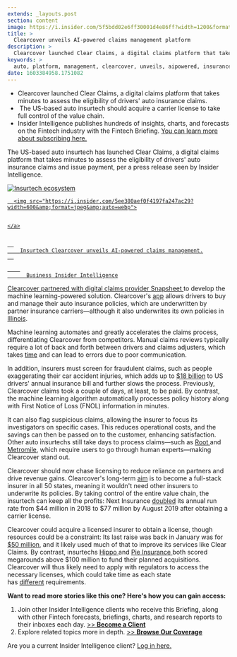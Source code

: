 ```yaml
--- 
extends: _layouts.post 
section: content 
image: https://i.insider.com/5f5bdd02e6ff30001d4e86ff?width=1200&format=jpeg 
title: > 
  Clearcover unveils AI-powered claims management platform 
description: > 
  Clearcover launched Clear Claims, a digital claims platform that takes minutes to assess the eligibility of drivers' auto insurance claims.The US-based auto insurtech has launched Clear Claims, a digital claims platform that takes minutes to assess the eligibility of drivers' auto insurance claims and issue payment, per a press release seen by Insider Intelligence.Insurtech Clearcover unveils AI-powered claims management.Machine learning automates and greatly accelerates the claims process, differentiating Clearcover from competitors.Previously, Clearcover claims took a couple of days, at least, to be paid. 
keywords: > 
  auto, platform, management, clearcover, unveils, aipowered, insurance, drivers, insider, takes, claims, process, policies, million 
date: 1603384958.1751082 
--- 
```

<div><ul class="summary-list">
<li>Clearcover launched Clear Claims, a digital claims platform that takes minutes to assess the eligibility of drivers' auto insurance claims.</li>
<li>&#160;The US-based auto insurtech should acquire a carrier license to take full control of the value chain.</li>
<li>Insider Intelligence publishes hundreds of insights, charts, and forecasts on the Fintech industry with the Fintech Briefing. <a href="https://store.businessinsider.com/products/fintech-briefing-subscription?IR=T&amp;itm_source=businessinsider&amp;itm_medium=content_marketing&amp;itm_campaign=briefing_post&amp;itm_content=top_bullets&amp;itm_term=subscription_link-clearcover-announces-near-instant-digital-claims-process-2020-10">You can learn more about subscribing here.</a></li>
</ul><p>The US-based auto insurtech has launched Clear Claims, a digital claims platform that takes minutes to assess the eligibility of drivers' auto insurance claims and issue payment, per a press release seen by Insider Intelligence.</p><p>
    <a class="image-click-enlarge" href="https://i.insider.com/5ee380aef0f4197fa247ac29">
        <img class="lazy-image " src="" alt="Insurtech ecosystem">
    
    
      <img src="https://i.insider.com/5ee380aef0f4197fa247ac29?width=600&amp;format=jpeg&amp;auto=webp">
    
    
    </a>

    
      
        Insurtech Clearcover unveils AI-powered claims management.
      

        
          Business Insider Intelligence
        
    
</p><p>Clearcover partnered with digital claims provider <a href="https://e.businessinsider.com/click/21854473.4/aHR0cHM6Ly93d3cuc25hcHNoZWV0Y2xhaW1zLmNvbS8/5d233c18f730436f2414784fB841486ca" target="_blank" rel="noopener">Snapsheet </a>to develop the machine learning-powered solution. Clearcover's <a href="https://e.businessinsider.com/click/21854473.4/aHR0cHM6Ly9jbGVhcmNvdmVyLmNvbS9hcHAv/5d233c18f730436f2414784fBab0131df" target="_blank" rel="noopener">app</a> allows drivers to buy and manage their auto insurance policies, which are underwritten by partner insurance carriers&#8212;although it also underwrites its own policies in <a href="https://e.businessinsider.com/click/21854473.4/aHR0cHM6Ly93d3cuaW5zdXJhbmNlam91cm5hbC5jb20vbmV3cy9uYXRpb25hbC8yMDIwLzAxLzA2LzU1MzU3NS5odG0/5d233c18f730436f2414784fB61256d00" target="_blank" rel="noopener">Illinois</a>.</p><p>Machine learning automates and greatly accelerates the claims process, differentiating Clearcover from competitors. Manual claims reviews typically require a lot of back and forth between drivers and claims adjusters, which takes <a href="https://e.businessinsider.com/click/21854473.4/aHR0cHM6Ly9jb3Zlci5jb20vYmxvZy9ob3ctbG9uZy1kb2VzLWZpbGluZy1hbi1hdXRvLWluc3VyYW5jZS1jbGFpbS10YWtlLw/5d233c18f730436f2414784fBec6c274a" target="_blank" rel="noopener">time</a>&#160;and can lead to errors due to poor communication.</p><p>In addition, insurers must screen for fraudulent claims, such as people exaggerating their car accident injuries, which adds up to&#160;<a href="https://e.businessinsider.com/click/21854473.4/aHR0cHM6Ly9zdG9uZWJyaWRnZWJwLmNvbS9saWJyYXJ5L3VuY2F0ZWdvcml6ZWQvdGhlLXJlYWwtY29zdC1vZi1pbnN1cmFuY2UtZnJhdWQv/5d233c18f730436f2414784fB50b53201" target="_blank" rel="noopener">$18 billion</a> to US drivers' annual insurance bill and further slows the process. Previously, Clearcover claims took a couple of days, at least, to be paid. By contrast, the machine learning algorithm automatically processes policy history along with First Notice of Loss (FNOL) information in minutes.</p><p>It can also flag suspicious claims, allowing the insurer to focus its investigators on specific cases. This reduces operational costs, and the savings can then be passed on to the customer, enhancing satisfaction. Other auto insurtechs still take days to process claims&#8212;such as <a href="https://e.businessinsider.com/click/21854473.4/aHR0cHM6Ly93d3cuam9pbnJvb3QuY29tL2NsYWltcy8/5d233c18f730436f2414784fBd354502b" target="_blank" rel="noopener">Root </a>and <a href="https://e.businessinsider.com/click/21854473.4/aHR0cHM6Ly93d3cubWV0cm9taWxlLmNvbS9jbGFpbXMv/5d233c18f730436f2414784fBebadf081" target="_blank" rel="noopener">Metromile</a>, which require users to go through human experts&#8212;making Clearcover stand out.</p><p>Clearcover should now chase licensing to reduce reliance on partners and drive revenue gains. Clearcover's long-term&#160;<a href="https://e.businessinsider.com/click/21854473.4/aHR0cHM6Ly9pbnRlbGxpZ2VuY2UuYnVzaW5lc3NpbnNpZGVyLmNvbS9wb3N0L3JlY2VpcHQtYmFuay1yYWlzZXMtNzMtbWlsbGlvbi12YW5ndWFyZC1qb2lucy1mZWUtc2xhc2hpbmctZnJlbnp5LWNsZWFyY292ZXItbmFicy01MC1taWxsaW9uLTIwMjAtMT9jaWQ9c2VhcmNo/5d233c18f730436f2414784fB7d224f06" target="_blank" rel="noopener">aim</a>&#160;is to become a full-stack insurer in all 50 states, meaning it wouldn't need other insurers to underwrite its policies. By taking control of the entire value chain, the insurtech can keep all the profits: Next Insurance&#160;<a href="https://e.businessinsider.com/click/21854473.4/aHR0cHM6Ly9pbnRlbGxpZ2VuY2UuYnVzaW5lc3NpbnNpZGVyLmNvbS9wb3N0L2luc3VydGVjaC1kaXNydXB0b3JzLWhlcmVzLWV4YWN0bHktd2hhdC1mdWxsLXN0YWNrLWluc3VydGVjaHMtYXJlLWRvaW5nLXRvLWJlYXQtaW5jdW1iZW50cy1vbi1jdXN0b21lci1hY3F1aXNpdGlvbi1wZXJzb25hbGl6YXRpb24tYW5kLWNsYWltcy1wcm9jZXNzaW5nLTIwMTktMTE/5d233c18f730436f2414784fBa3c81a54" target="_blank" rel="noopener">doubled</a> its annual run rate from $44 million in 2018 to $77 million by August 2019 after obtaining a carrier license.</p><p>Clearcover could acquire a licensed insurer to obtain a license, though resources could be a constraint: Its last raise was back in January was for <a href="https://e.businessinsider.com/click/21854473.4/aHR0cHM6Ly9pbnRlbGxpZ2VuY2UuYnVzaW5lc3NpbnNpZGVyLmNvbS9wb3N0L3JlY2VpcHQtYmFuay1yYWlzZXMtNzMtbWlsbGlvbi12YW5ndWFyZC1qb2lucy1mZWUtc2xhc2hpbmctZnJlbnp5LWNsZWFyY292ZXItbmFicy01MC1taWxsaW9uLTIwMjAtMT9jaWQ9c2VhcmNo/5d233c18f730436f2414784fC7d224f06" target="_blank" rel="noopener">$50 million</a>, and it likely used much of that to improve its services like Clear Claims. By contrast, insurtechs <a href="https://e.businessinsider.com/click/21854473.4/aHR0cHM6Ly9pbnRlbGxpZ2VuY2UuYnVzaW5lc3NpbnNpZGVyLmNvbS9wb3N0L2luc3VydGVjaC1oaXBwby1zZXQtdG8tYnV5LXNwaW5uYWtlci1pbnN1cmFuY2Utd2VhbHRodGVjaC1wYXNjYWwtZmluYW5jaWFsLWludGVncmF0ZXMtd2l0aC1maWRlbGl0eS1jbGVhcmluZy1jYW5hZGEtY3J5cHRvLWFuYWx5dGljcy1zY29yZWNoYWluLWxhdW5jaGVzLXJpc2staW5kaWNhdG9ycy0yMDIwLTY_Y2lkPXNlYXJjaA/5d233c18f730436f2414784fBbf7c4a00" target="_blank" rel="noopener">Hippo </a>and&#160;<a href="https://e.businessinsider.com/click/21854473.4/aHR0cHM6Ly9pbnRlbGxpZ2VuY2UuYnVzaW5lc3NpbnNpZGVyLmNvbS9wb3N0L3BpZS1pbnN1cmFuY2UtYW5ub3VuY2UtMTAwbS1wcmVtaXVtLW1pbGVzdG9uZXMtbTEtZmluYW5jZS1yYWlzZXMtNDVtLXBsYWlkLXJhY2tzLXVwLWxhd3N1aXRzLTIwMjAtMTA/5d233c18f730436f2414784fB0dee9215" target="_blank" rel="noopener">Pie Insurance </a>both scored megarounds above $100 million to fund their planned acquisitions. Clearcover will thus likely need to apply with regulators to access the necessary licenses, which could take time as each state has&#160;<a href="https://e.businessinsider.com/click/21854473.4/aHR0cHM6Ly9uaXByLmNvbS9saWNlbnNpbmctY2VudGVyL3N0YXRlLXJlcXVpcmVtZW50cw/5d233c18f730436f2414784fBbd8796d0" target="_blank" rel="noopener">different</a>&#160;requirements.</p><p><strong>Want to read more stories like this one? Here's how you can gain access:</strong></p><ol><li>Join other Insider Intelligence clients who receive this Briefing, along with other Fintech forecasts, briefings, charts, and research reports to their inboxes each day. <a href="https://www.insiderintelligence.com/become-a-client/?IR=T&amp;itm_source=businessinsider&amp;itm_medium=content_marketing&amp;itm_campaign=briefing_post&amp;itm_content=bottom_bullets&amp;itm_term=enterprise_text_link-clearcover-announces-near-instant-digital-claims-process-2020-10">&gt;&gt;&#160;<strong>Become a Client</strong></a></li><li>Explore related topics more in depth. <a href="https://store.businessinsider.com/collections/fintech?IR=T&amp;itm_source=businessinsider&amp;itm_medium=content_marketing&amp;itm_campaign=briefing_post&amp;itm_content=bottom_bullets&amp;itm_term=store_text_link-clearcover-announces-near-instant-digital-claims-process-2020-10">&gt;&gt;&#160;<strong>Browse Our Coverage</strong></a></li></ol><p>Are you a current Insider Intelligence client? <a href="https://intelligence.businessinsider.com/post/insurtech-clearcover-unveils-ai-powered-claims-management-possible-raises-11m-for-financial-inclusion-solution-insurtech-vouch-expands-to-new-york-2020-10">Log in here.</a></p>
                  </div>
